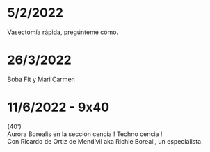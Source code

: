 
# 5/2/2022

Vasectomía rápida, pregúnteme cómo.  

# 26/3/2022

Boba Fit y Mari Carmen  

# 11/6/2022 - 9x40

(40')  
Aurora Borealis en la sección cencia ! Techno cencia !  
Con Ricardo de Ortiz de Mendívil aka Richie Boreali, un especialista.  
